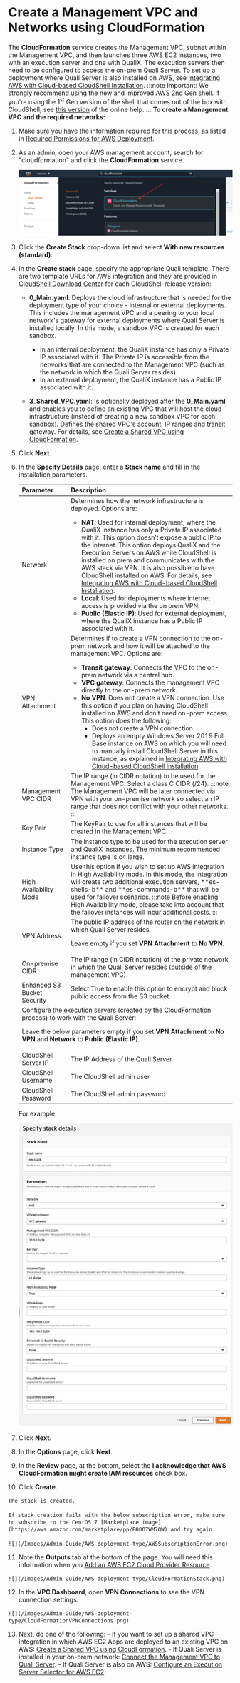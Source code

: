 # Create a Management VPC and Networks using CloudFormation

The **CloudFormation** service creates the Management VPC, subnet within the Management VPC, and then launches three AWS EC2 instances, two with an execution server and one with QualiX. The execution servers then need to be configured to access the on-prem Quali Server. To set up a deployment where Quali Server is also installed on AWS, see [Integrating AWS with Cloud-based CloudShell Installation](./integrating-aws-with-cloud-based-cloudshell.md).
:::note Important:
We strongly recommend using the new and improved [AWS 2nd Gen shell](https://github.com/orgs/QualiSystems/discussions/1695). If you're using the 1<sup>st</sup> Gen version of the shell that comes out of the box with CloudShell, see [this version](https://help-archive.quali.com/Online%20Help/2021.1/Portal/Content/Admn/VPC-Crt-Mng-VPC-Ntwrks.htm) of the online help.
:::
**To create a Management VPC and the required networks:**

1. Make sure you have the information required for this process, as listed in [Required Permissions for AWS Deployment](../required-permissions-for-aws-deployment.md).
2. As an admin, open your AWS management account, search for "cloudformation" and click the **CloudFormation** service.
    
    ![](/Images/Admin-Guide/AWS-deployment-type/CloudFormationSection.png)
    
3. Click the **Create Stack** drop-down list and select **With new resources (standard)**.
4. In the **Create stack** page, specify the appropriate Quali template. There are two template URLs for AWS integration and they are provided in [CloudShell Download Center](https://support.quali.com/hc/en-us/articles/231613247-Quali-s-Download-Center) for each CloudShell release version:
    
    - **0_Main.yaml**: Deploys the cloud infrastructure that is needed for the deployment type of your choice - internal or external deployments. This includes the management VPC and a peering to your local network's gateway for external deployments where Quali Server is installed locally. In this mode, a sandbox VPC is created for each sandbox.
        
        - In an internal deployment, the QualiX instance has only a Private IP associated with it. The Private IP is accessible from the networks that are connected to the Management VPC (such as the network in which the Quali Server resides).
        - In an external deployment, the QualiX instance has a Public IP associated with it.
            
    - **3_Shared_VPC.yaml**: Is optionally deployed after the **0_Main.yaml** and enables you to define an existing VPC that will host the cloud infrastructure (instead of creating a new sandbox VPC for each sandbox). Defines the shared VPC's account, IP ranges and transit gateway. For details, see [Create a Shared VPC using CloudFormation](../create-a-shared-vpc-using-cloudformation.md).
5. Click **Next**.
6. In the **Specify Details** page, enter a **Stack name** and fill in the installation parameters.
    
    <table>
        <thead>
            <th>Parameter</th>
            <th>Description</th>
        </thead>
        <tbody>
            <tr>
                <td>Network</td>
                <td>
                Determines how the network infrastructure is deployed. Options are:

    - **NAT**: Used for internal deployment, where the QualiX instance has only a Private IP associated with it. This option doesn’t expose a public IP to the internet. This option deploys QualiX and the Execution Servers on AWS while CloudShell is installed on prem and communicates with the AWS stack via VPN. It is also possible to have CloudShell installed on AWS. For details, see [Integrating AWS with Cloud-based CloudShell Installation](./integrating-aws-with-cloud-based-cloudshell.md).
    - **Local**: Used for deployments where internet access is provided via the on prem VPN.
    - **Public (Elastic IP)**: Used for external deployment, where the QualiX instance has a Public IP associated with it.
    </td>
            </tr>
            <tr>
                <td>VPN Attachment</td>
                <td>
                Determines if to create a VPN connection to the on-prem network and how it will be attached to the management VPC. Options are:

    - **Transit gateway**: Connects the VPC to the on-prem network via a central hub.
    - **VPC gateway**: Connects the management VPC directly to the on-prem network.
    - **No VPN**: Does not create a VPN connection. Use this option if you plan on having CloudShell installed on AWS and don’t need on-prem access. This option does the following:
        - Does not create a VPN connection.
        - Deploys an empty Windows Server 2019 Full Base instance on AWS on which you will need to manually install CloudShell Server in this instance, as explained in [Integrating AWS with Cloud-based CloudShell Installation](./integrating-aws-with-cloud-based-cloudshell.md).
    </td>
            </tr>
            <tr>
                <td>Management VPC CIDR</td>
                <td>
                The IP range (in CIDR notation) to be used for the Management VPC. Select a class C CIDR (/24).
    :::note
    The Management VPC will be later connected via VPN with your on-premise network so select an IP range that does not conflict with your other networks.
    :::
                </td>
            </tr>
            <tr>
                <td>Key Pair</td>
                <td>The KeyPair to use for all instances that will be created in the Management VPC.</td>
            </tr>
            <tr>
                <td>Instance Type</td>
                <td>The instance type to be used for the execution server and QualiX instances. The minimum recommended instance type is c4.large.</td>
            </tr>
            <tr>
                <td>High Availability Mode</td>
                <td>
                Use this option if you wish to set up AWS integration in High Availability mode. In this mode, the integration will create two additional execution servers, **es-shells-b** and **es-commands-b** that will be used for failover scenarios.
    :::note
    Before enabling High Availability mode, please take into account that the failover instances will incur additional costs.
    :::
                </td>
            </tr>
            <tr>
                <td>VPN Address</td>
                <td>
                The public IP address of the router on the network in which Quali Server resides.

    Leave empty if you set **VPN Attachment** to **No VPN**.
                </td>
            </tr>
            <tr>
                <td>On-premise CIDR</td>
                <td>The IP range (in CIDR notation) of the private network in which the Quali Server resides (outside of the management VPC).</td>
            </tr>
            <tr>
                <td>Enhanced S3 Bucket Security</td>
                <td>Select True to enable this option to encrypt and block public access from the S3 bucket.</td>
            </tr>
            <tr>
                <td colspan="2">
                Configure the execution servers (created by the CloudFormation process) to work with the Quali Server:

    Leave the below parameters empty if you set **VPN Attachment** to **No VPN** and **Network** to **Public (Elastic IP)**.
                </td>
            </tr>
            <tr>
                <td>CloudShell Server IP</td>
                <td>The IP Address of the Quali Server</td>
            </tr>
            <tr>
                <td>CloudShell Username</td>
                <td>The CloudShell admin user</td>
            </tr>
            <tr>
                <td>CloudShell Password</td>
                <td>The CloudShell admin password</td>
            </tr>
        </tbody>
    </table>
    
    For example:
    
    ![](/Images/Admin-Guide/AWS-deployment-type/CloudFormationInstallParams.png)
    
7. Click **Next**.
8. In the **Options** page, click **Next**.
    
9. In the **Review** page, at the bottom, select the **I acknowledge that AWS CloudFormation might create IAM resources** check box.
10.  Click **Create**.
    
    The stack is created.
    
    If stack creation fails with the below subscription error, make sure to subscribe to the CentOS 7 [Marketplace image](https://aws.amazon.com/marketplace/pp/B00O7WM7QW) and try again.
    
    ![](/Images/Admin-Guide/AWS-deployment-type/AWSSubscriptionError.png)
    
11.  Note the **Outputs** tab at the bottom of the page. You will need this information when you [Add an AWS EC2 Cloud Provider Resource](../add-an-aws-ec2-cloud-provider-resource.md).
    
    ![](/Images/Admin-Guide/AWS-deployment-type/CloudFormationStack.png)
    
12.  In the **VPC Dashboard**, open **VPN Connections** to see the VPN connection settings:
    
    ![](/Images/Admin-Guide/AWS-deployment-type/CloudFormationVPNConnections.png)
    
13.  Next, do one of the following:
    - If you want to set up a shared VPC integration in which AWS EC2 Apps are deployed to an existing VPC on AWS: [Create a Shared VPC using CloudFormation](../create-a-shared-vpc-using-cloudformation.md).
    - If Quali Server is installed in your on-prem network: [Connect the Management VPC to Quali Server](../connect-the-management-vpc-to-quali-server.md).
    - If Quali Server is also on AWS: [Configure an Execution Server Selector for AWS EC2](../configure-an-execution-server-selector-for-aws-ec2.md).